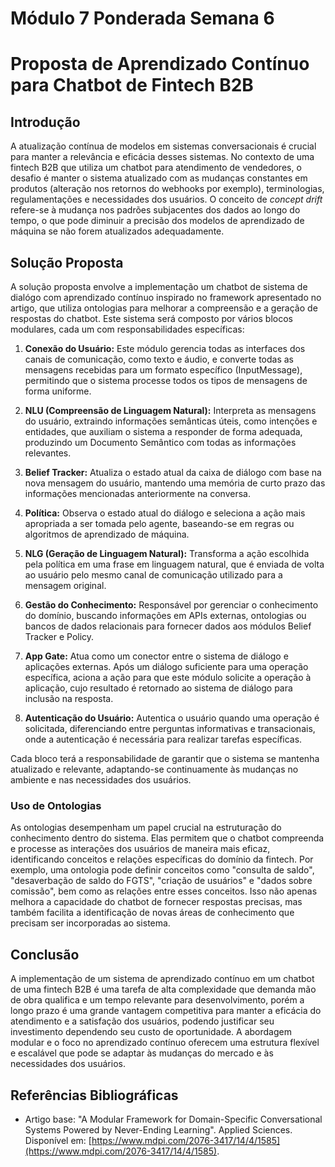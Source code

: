 # Módulo 7 Ponderada Semana 6

# Proposta de Aprendizado Contínuo para Chatbot de Fintech B2B

## Introdução

A atualização contínua de modelos em sistemas conversacionais é crucial para manter a relevância e eficácia desses sistemas. No contexto de uma fintech B2B que utiliza um chatbot para atendimento de vendedores, o desafio é manter o sistema atualizado com as mudanças constantes em produtos (alteração nos retornos do webhooks por exemplo), terminologias, regulamentações e necessidades dos usuários. O conceito de *concept drift* refere-se à mudança nos padrões subjacentes dos dados ao longo do tempo, o que pode diminuir a precisão dos modelos de aprendizado de máquina se não forem atualizados adequadamente.

## Solução Proposta

A solução proposta envolve a implementação um chatbot de sistema de dialógo com aprendizado contínuo inspirado no framework apresentado no artigo, que utiliza ontologias para melhorar a compreensão e a geração de respostas do chatbot. Este sistema será composto por vários blocos modulares, cada um com responsabilidades específicas:

1. **Conexão do Usuário:** Este módulo gerencia todas as interfaces dos canais de comunicação, como texto e áudio, e converte todas as mensagens recebidas para um formato específico (InputMessage), permitindo que o sistema processe todos os tipos de mensagens de forma uniforme.

2. **NLU (Compreensão de Linguagem Natural):** Interpreta as mensagens do usuário, extraindo informações semânticas úteis, como intenções e entidades, que auxiliam o sistema a responder de forma adequada, produzindo um Documento Semântico com todas as informações relevantes.

3. **Belief Tracker:** Atualiza o estado atual da caixa de diálogo com base na nova mensagem do usuário, mantendo uma memória de curto prazo das informações mencionadas anteriormente na conversa.

4. **Política:** Observa o estado atual do diálogo e seleciona a ação mais apropriada a ser tomada pelo agente, baseando-se em regras ou algoritmos de aprendizado de máquina.

5. **NLG (Geração de Linguagem Natural):** Transforma a ação escolhida pela política em uma frase em linguagem natural, que é enviada de volta ao usuário pelo mesmo canal de comunicação utilizado para a mensagem original.

6. **Gestão do Conhecimento:** Responsável por gerenciar o conhecimento do domínio, buscando informações em APIs externas, ontologias ou bancos de dados relacionais para fornecer dados aos módulos Belief Tracker e Policy.

7. **App Gate:** Atua como um conector entre o sistema de diálogo e aplicações externas. Após um diálogo suficiente para uma operação específica, aciona a ação para que este módulo solicite a operação à aplicação, cujo resultado é retornado ao sistema de diálogo para inclusão na resposta.

8. **Autenticação do Usuário:** Autentica o usuário quando uma operação é solicitada, diferenciando entre perguntas informativas e transacionais, onde a autenticação é necessária para realizar tarefas específicas.

Cada bloco terá a responsabilidade de garantir que o sistema se mantenha atualizado e relevante, adaptando-se continuamente às mudanças no ambiente e nas necessidades dos usuários.


### Uso de Ontologias

As ontologias desempenham um papel crucial na estruturação do conhecimento dentro do sistema. Elas permitem que o chatbot compreenda e processe as interações dos usuários de maneira mais eficaz, identificando conceitos e relações específicas do domínio da fintech. Por exemplo, uma ontologia pode definir conceitos como "consulta de saldo", "desaverbação de saldo do FGTS", "criação de usuários" e "dados sobre comissão", bem como as relações entre esses conceitos. Isso não apenas melhora a capacidade do chatbot de fornecer respostas precisas, mas também facilita a identificação de novas áreas de conhecimento que precisam ser incorporadas ao sistema.

## Conclusão

A implementação de um sistema de aprendizado contínuo em um chatbot de uma fintech B2B é uma tarefa de alta complexidade que demanda mão de obra qualifica e um tempo relevante para desenvolvimento, porém a longo prazo é uma grande vantagem competitiva para manter a eficácia do atendimento e a satisfação dos usuários, podendo justificar seu investimento dependendo seu custo de oportunidade. A abordagem modular e o foco no aprendizado contínuo oferecem uma estrutura flexível e escalável que pode se adaptar às mudanças do mercado e às necessidades dos usuários.

## Referências Bibliográficas

- Artigo base: "A Modular Framework for Domain-Specific Conversational Systems Powered by Never-Ending Learning". Applied Sciences. Disponível em: [https://www.mdpi.com/2076-3417/14/4/1585](https://www.mdpi.com/2076-3417/14/4/1585).
